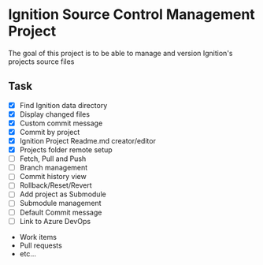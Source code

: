 # Ignition Source Control Management Project
The goal of this project is to be able to manage and version Ignition's projects source files

## Task
- [x]  Find Ignition data directory
- [x]  Display changed files
- [x]  Custom commit message
- [x]  Commit by project
- [x]  Ignition Project Readme.md creator/editor
- [x]  Projects folder remote setup
- [ ]  Fetch, Pull and Push
- [ ]  Branch management
- [ ]  Commit history view
- [ ]  Rollback/Reset/Revert
- [ ]  Add project as Submodule
- [ ]  Submodule management
- [ ]  Default Commit message
- [ ]  Link to Azure DevOps
  - Work items
  - Pull requests
  - etc...
